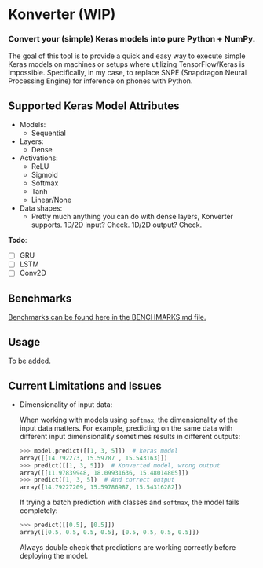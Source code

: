 # Konverter (WIP)
### Convert your (simple) Keras models into pure Python + NumPy.

The goal of this tool is to provide a quick and easy way to execute simple Keras models on machines or setups where utilizing TensorFlow/Keras is impossible. Specifically, in my case, to replace SNPE (Snapdragon Neural Processing Engine) for inference on phones with Python.

## Supported Keras Model Attributes
- Models:
  - Sequential
- Layers:
  - Dense
- Activations:
  - ReLU
  - Sigmoid
  - Softmax
  - Tanh
  - Linear/None
- Data shapes:
  - Pretty much anything you can do with dense layers, Konverter supports. 1D/2D input? Check. 1D/2D output? Check.

**Todo**:
- [ ] GRU
- [ ] LSTM
- [ ] Conv2D

## Benchmarks
[Benchmarks can be found here in the BENCHMARKS.md file.](BENCHMARKS.md)

## Usage
To be added.

## Current Limitations and Issues
- Dimensionality of input data:

  When working with models using `softmax`, the dimensionality of the input data matters. For example, predicting on the same data with different input dimensionality sometimes results in different outputs:
  ```python
  >>> model.predict([[1, 3, 5]])  # keras model
  array([[14.792273, 15.59787 , 15.543163]])
  >>> predict([[1, 3, 5]])  # Konverted model, wrong output
  array([[11.97839948, 18.09931636, 15.48014805]])
  >>> predict([1, 3, 5])  # And correct output
  array([14.79227209, 15.59786987, 15.54316282])
  ```

  If trying a batch prediction with classes and `softmax`, the model fails completely:
  ```python
  >>> predict([[0.5], [0.5]])
  array([[0.5, 0.5, 0.5, 0.5], [0.5, 0.5, 0.5, 0.5]])
  ```

  Always double check that predictions are working correctly before deploying the model.
